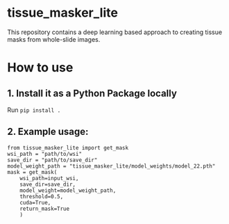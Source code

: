 # tissue_masker_lite
This repository contains a deep learning based approach to creating tissue masks from whole-slide images.

# How to use
## 1. Install it as a Python Package locally
Run `pip install .`  
## 2. Example usage:  
```
from tissue_masker_lite import get_mask
wsi_path = "path/to/wsi"
save_dir = "path/to/save_dir"
model_weight_path = "tissue_masker_lite/model_weights/model_22.pth"
mask = get_mask(
    wsi_path=input_wsi,
    save_dir=save_dir,
    model_weight=model_weight_path,
    threshold=0.5,
    cuda=True,
    return_mask=True
    )
```
